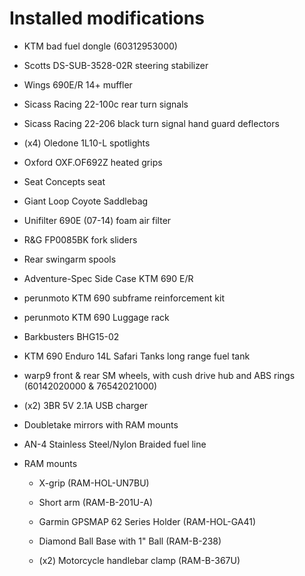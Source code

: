 # Installed modifications

* KTM bad fuel dongle (60312953000)

* Scotts DS-SUB-3528-02R steering stabilizer

* Wings 690E/R 14+ muffler

* Sicass Racing 22-100c rear turn signals

* Sicass Racing 22-206 black turn signal hand guard deflectors

* (x4) Oledone 1L10-L spotlights

* Oxford OXF.OF692Z heated grips

* Seat Concepts seat

* Giant Loop Coyote Saddlebag

* Unifilter 690E (07-14) foam air filter

* R&G FP0085BK fork sliders

* Rear swingarm spools

* Adventure-Spec Side Case KTM 690 E/R

* perunmoto KTM 690 subframe reinforcement kit

* perunmoto KTM 690 Luggage rack

* Barkbusters BHG15-02

* KTM 690 Enduro 14L Safari Tanks long range fuel tank

* warp9 front & rear SM wheels, with cush drive hub and ABS rings (60142020000 & 76542021000)

* (x2) 3BR 5V 2.1A USB charger

* Doubletake mirrors with RAM mounts

* AN-4 Stainless Steel/Nylon Braided fuel line

* RAM mounts

  * X-grip (RAM-HOL-UN7BU)

  * Short arm (RAM-B-201U-A)

  * Garmin GPSMAP 62 Series Holder (RAM-HOL-GA41)

  * Diamond Ball Base with 1" Ball (RAM-B-238)

  * (x2) Motorcycle handlebar clamp (RAM-B-367U)
